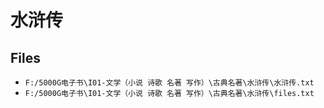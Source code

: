 # 水浒传

## Files

- `F:/5000G电子书\I01-文学（小说 诗歌 名著 写作）\古典名著\水浒传\水浒传.txt`
- `F:/5000G电子书\I01-文学（小说 诗歌 名著 写作）\古典名著\水浒传\files.txt`
